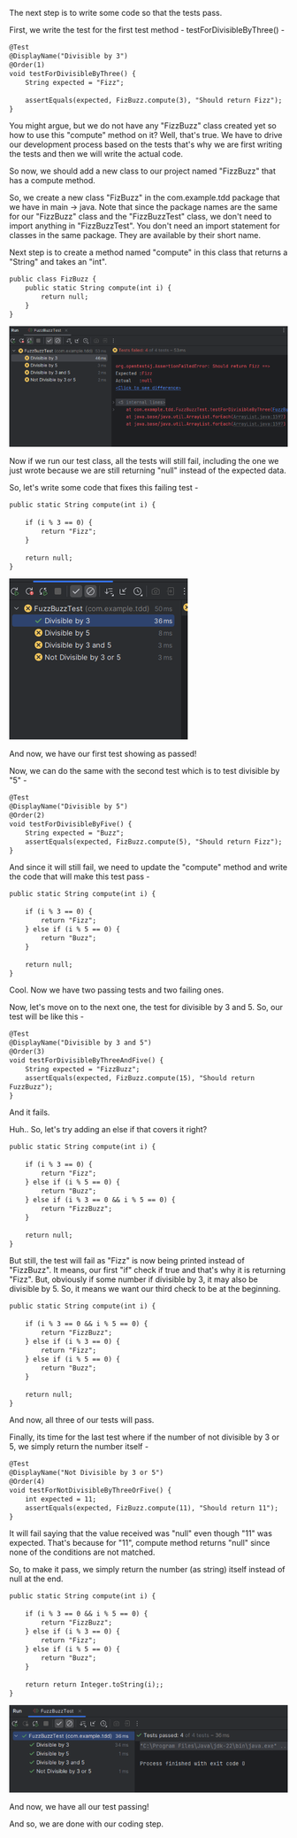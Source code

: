 The next step is to write some code so that the tests pass.

First, we write the test for the first test method - testForDivisibleByThree() -

    @Test
    @DisplayName("Divisible by 3")
    @Order(1)
    void testForDivisibleByThree() {
        String expected = "Fizz";
        
        assertEquals(expected, FizBuzz.compute(3), "Should return Fizz");
    }


You might argue, but we do not have any "FizzBuzz" class created yet so how to use this "compute" method on it? Well, that's true. We have to drive our development process based on the tests that's why we are first writing the tests and then we will write the actual code.

So now, we should add a new class to our project named "FizzBuzz" that has a compute method.

So, we create a new class "FizBuzz" in the com.example.tdd package that we have in main -> java. Note that since the package names are the same for our "FizzBuzz" class and the "FizzBuzzTest" class, we don't need to import anything in "FizzBuzzTest". You don't need an import statement for classes in the same package. They are available by their short name.

Next step is to create a method named "compute" in this class that returns a "String" and takes an "int".

    public class FizBuzz {
        public static String compute(int i) {
            return null;
        }
    }

![alt text](image-1.png)

Now if we run our test class, all the tests will still fail, including the one we just wrote because we are still returning "null" instead of the expected data.

So, let's write some code that fixes this failing test -    


    public static String compute(int i) {

        if (i % 3 == 0) {
            return "Fizz";
        }

        return null;
    }

![alt text](image-2.png)

And now, we have our first test showing as passed!

Now, we can do the same with the second test which is to test divisible by "5" - 

    @Test
    @DisplayName("Divisible by 5")
    @Order(2)
    void testForDivisibleByFive() {
        String expected = "Buzz";
        assertEquals(expected, FizBuzz.compute(5), "Should return Fizz");
    }

And since it will still fail, we need to update the "compute" method and write the code that will make this test pass - 

    public static String compute(int i) {

        if (i % 3 == 0) {
            return "Fizz";
        } else if (i % 5 == 0) {
            return "Buzz";
        }

        return null;
    }

Cool. Now we have two passing tests and two failing ones.

Now, let's move on to the next one, the test for divisible by 3 and 5. So, our test will be like this - 

    @Test
    @DisplayName("Divisible by 3 and 5")
    @Order(3)
    void testForDivisibleByThreeAndFive() {
        String expected = "FizzBuzz";
        assertEquals(expected, FizBuzz.compute(15), "Should return FuzzBuzz");
    }

And it fails.

Huh.. So, let's try adding an else if that covers it right?

    public static String compute(int i) {

        if (i % 3 == 0) {
            return "Fizz";
        } else if (i % 5 == 0) {
            return "Buzz";
        } else if (i % 3 == 0 && i % 5 == 0) {
            return "FizzBuzz";
        }

        return null;
    }

But still, the test will fail as "Fizz" is now being printed instead of "FizzBuzz". It means, our first "if" check if true and that's why it is returning "Fizz". But, obviously if some number if divisible by 3, it may also be divisible by 5. So, it means we want our third check to be at the beginning.

    public static String compute(int i) {
    
        if (i % 3 == 0 && i % 5 == 0) {
            return "FizzBuzz";
        } else if (i % 3 == 0) {
            return "Fizz";
        } else if (i % 5 == 0) {
            return "Buzz";
        }

        return null;
    }

And now, all three of our tests will pass.

Finally, its time for the last test where if the number of not divisible by 3 or 5, we simply return the number itself - 

    @Test
    @DisplayName("Not Divisible by 3 or 5")
    @Order(4)
    void testForNotDivisibleByThreeOrFive() {
        int expected = 11;
        assertEquals(expected, FizBuzz.compute(11), "Should return 11");
    }

It will fail saying that the value received was "null" even though "11" was expected. That's because for "11", compute method returns "null" since none of the conditions are not matched.

So, to make it pass, we simply return the number (as string) itself instead of null at the end.

    public static String compute(int i) {

        if (i % 3 == 0 && i % 5 == 0) {
            return "FizzBuzz";
        } else if (i % 3 == 0) {
            return "Fizz";
        } else if (i % 5 == 0) {
            return "Buzz";
        }

        return return Integer.toString(i);;
    }

![alt text](image-3.png)

And now, we have all our test passing!

And so, we are done with our coding step.